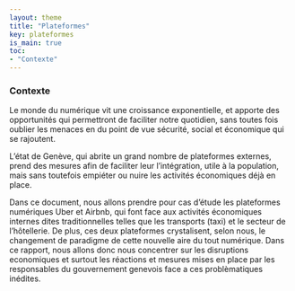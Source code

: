 ```yaml
---
layout: theme
title: "Plateformes"
key: plateformes
is_main: true
toc:
- "Contexte"
---
```


### Contexte

Le monde du numérique vit une croissance exponentielle, et apporte des opportunités qui permettront de faciliter notre quotidien, sans toutes fois oublier les menaces en du point de vue sécurité, social et économique qui se rajoutent. 

L’état de Genève, qui abrite un grand nombre de plateformes externes, prend des mesures afin de faciliter leur l’intégration, utile à la population, mais sans toutefois empiéter ou nuire les activités économiques déjà en place.

Dans ce document, nous allons prendre pour cas d’étude les plateformes numériques Uber et Airbnb, qui font face aux activités économiques internes dites traditionnelles telles que les transports (taxi) et le secteur de l’hôtellerie.
De plus, ces deux plateformes crystalisent, selon nous, le changement de paradigme de cette nouvelle aire du tout numérique. Dans ce rapport, nous allons donc nous concentrer sur les disruptions economiques et surtout les réactions et mesures mises en place par les responsables du gouvernement genevois face a ces problèmatiques inédites.

